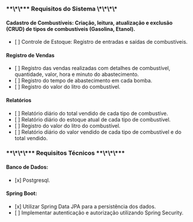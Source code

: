 <h3> **\*\*** Requisitos do Sistema \*\*\*\* </h3>

<h4> Cadastro de Combustíveis: Criação, leitura, atualização e exclusão (CRUD) de tipos de combustíveis (Gasolina, Etanol).
 </h4> 
<ul>
   <li> [ ] Controle de Estoque: Registro de entradas e saídas de combustíveis.</li>
</ul>

<h4> Registro de Vendas</h4>

<ul>
    <li> [ ] Registro das vendas realizadas com detalhes de combustível, quantidade, valor, hora e minuto do abastecimento. </li>
    <li> [ ] Registro do tempo de abastecimento em cada bomba.</li>
    <li> [ ] Registro do valor do litro do combustível.</li>

</ul>

<h4> Relatórios</h4>

<ul>
    <li> [ ] Relatório diário do total vendido de cada tipo de combustíve.</li>
    <li> [ ] Relatório diário do estoque atual de cada tipo de combustível.</li>
    <li> [ ] Registro do valor do litro do combustível.</li>
    <li> [ ] Relatório diário do valor vendido de cada tipo de combustível e do total vendido. </li>

</ul>

<h3> **\*\*\*** Requisitos Técnicos **\*\*\*** </h3>

<h4>Banco de Dados:</h4>

<ul>
<li>[x] Postgresql.</li>
</ul>

<h4>Spring Boot:</h4>

<ul>
<li>[x] Utilizar Spring Data JPA para a persistência dos dados.</li>
<li>[ ] Implementar autenticação e autorização utilizando Spring Security.</li>
</ul>
